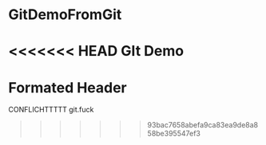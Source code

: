 # GitDemoFromGit
<<<<<<< HEAD
GIt Demo
=======
# Formated Header
CONFLICHTTTTT
git.fuck
>>>>>>> 93bac7658abefa9ca83ea9de8a858be395547ef3
